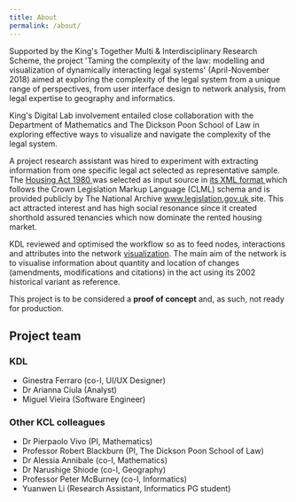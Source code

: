 ```yaml
---
title: About
permalink: /about/
---
```


<div class="narrow">
<p>Supported by the King's Together Multi & Interdisciplinary Research Scheme, the project 'Taming the complexity of the law: modelling and visualization of dynamically interacting legal systems' (April-November 2018) aimed at exploring the complexity of the legal system from a unique range of perspectives, from user interface design to network analysis, from legal expertise to geography and informatics.</p>

<p>King's Digital Lab involvement entailed close collaboration with the Department of Mathematics and The Dickson Poon School of Law in exploring effective ways to visualize and navigate the complexity of the legal system.</p>

<p>A project research assistant was hired to experiment with extracting information from one specific legal act selected as representative sample. The <a href="http://www.legislation.gov.uk/ukpga/1980/51/contents">Housing Act 1980 <i class="fas fa-external-link" aria-label="external link"></i></a> was selected as input source in <a href="http://www.legislation.gov.uk/ukpga/1980/51/data.xml" aria-label="Open in new window" target="_blank">its XML format <i class="fas fa-external-link" aria-label="external link"></i></a> which follows the Crown Legislation Markup Language (CLML) schema and is provided publicly by The National Archive <a href="//www.legislation.gov.uk" aria-label="Open in new window" target="_blank">www.legislation.gov.uk <i class="fas fa-external-link" aria-label="external link"></i></a> site. This act attracted interest and has high social resonance since it created shorthold assured tenancies which now dominate the rented housing market.</p>

<p>KDL reviewed and optimised the workflow so as to feed nodes, interactions and attributes into the network <a href="../visualization">visualization</a>. The main aim of the network is to visualise information about quantity and location of changes (amendments, modifications and citations) in the act using its 2002 historical variant as reference.</p>

<p>This project is to be considered a <strong>proof of concept</strong> and, as such, not ready for production.</p>

<h2>Project team</h2>

<h3>KDL</h3>

<ul>
  <li>Ginestra Ferraro (co-I, UI/UX Designer)</li>
  <li>Dr Arianna Ciula (Analyst)</li>
  <li>Miguel Vieira (Software Engineer)</li>
</ul>

<h3>Other KCL colleagues</h3>

<ul>
  <li>Dr Pierpaolo Vivo (PI, Mathematics)</li>
  <li>Professor Robert Blackburn (PI, The Dickson Poon School of Law)</li>
  <li>Dr Alessia Annibale (co-I, Mathematics)</li>
  <li>Dr Narushige Shiode (co-I, Geography)</li>
  <li>Professor Peter McBurney (co-I, Informatics)</li>
  <li>Yuanwen Li (Research Assistant, Informatics PG student)</li>
</ul>
</div>